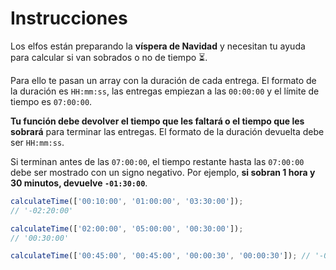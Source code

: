 # Instrucciones

Los elfos están preparando la **víspera de Navidad** y necesitan tu ayuda para calcular si van sobrados o no de tiempo ⏳.

Para ello te pasan un array con la duración de cada entrega. El formato de la duración es `HH:mm:ss`, las entregas empiezan a las `00:00:00` y el límite de tiempo es `07:00:00`.

**Tu función debe devolver el tiempo que les faltará o el tiempo que les sobrará** para terminar las entregas. El formato de la duración devuelta debe ser `HH:mm:ss`.

Si terminan antes de las `07:00:00`, el tiempo restante hasta las `07:00:00` debe ser mostrado con un signo negativo. Por ejemplo, **si sobran 1 hora y 30 minutos, devuelve `-01:30:00`**.

```javascript
calculateTime(['00:10:00', '01:00:00', '03:30:00']);
// '-02:20:00'

calculateTime(['02:00:00', '05:00:00', '00:30:00']);
// '00:30:00'

calculateTime(['00:45:00', '00:45:00', '00:00:30', '00:00:30']); // '-05:29:00'
```
